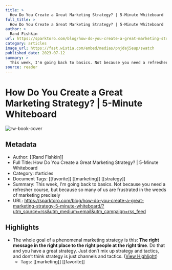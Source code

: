 ```yaml
---
title: >
  How Do You Create a Great Marketing Strategy? | 5-Minute Whiteboard
full_title: >
  How Do You Create a Great Marketing Strategy? | 5-Minute Whiteboard
author: >
  Rand Fishkin
url: https://sparktoro.com/blog/how-do-you-create-a-great-marketing-strategy-5-minute-whiteboard/?utm_source=rss&utm_medium=email&utm_campaign=rss_feed
category: articles
image_url: https://fast.wistia.com/embed/medias/pnjdaj5eup/swatch
published_date: 2023-07-12
summary: >
  This week, I'm going back to basics. Not because you need a refresher course, but because so many of us are frustrated in the weeds of marketing precisely
source: reader
---
```

# How Do You Create a Great Marketing Strategy? | 5-Minute Whiteboard

![rw-book-cover](https://fast.wistia.com/embed/medias/pnjdaj5eup/swatch)

## Metadata
- Author: [[Rand Fishkin]]
- Full Title: How Do You Create a Great Marketing Strategy? | 5-Minute Whiteboard
- Category: #articles
- Document Tags: [[favorite]] [[marketing]] [[strategy]] 
- Summary: This week, I'm going back to basics. Not because you need a refresher course, but because so many of us are frustrated in the weeds of marketing precisely
- URL: https://sparktoro.com/blog/how-do-you-create-a-great-marketing-strategy-5-minute-whiteboard/?utm_source=rss&utm_medium=email&utm_campaign=rss_feed

## Highlights
- The whole goal of a phenomenal marketing strategy is this: **The right message in the right place to the right people at the right time**. Do that and you have a great strategy. Just don’t mix up strategy and tactics, and don’t think strategy is just channels and tactics. ([View Highlight](https://read.readwise.io/read/01h98q5xj80vz8zdvs26s6s0qw))
    - Tags: [[marketing]] [[favorite]] 


